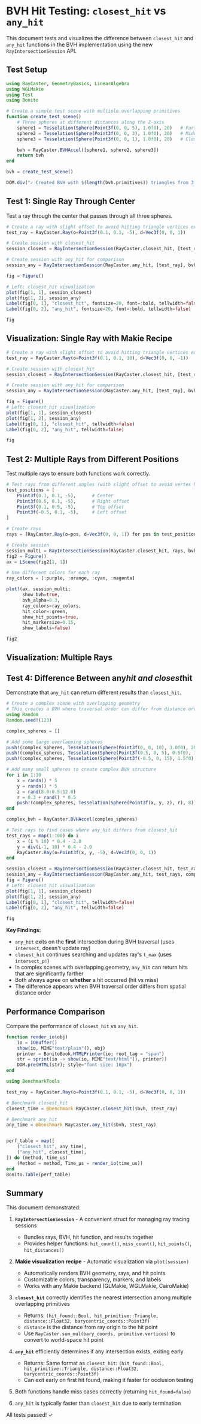 # BVH Hit Testing: `closest_hit` vs `any_hit`

This document tests and visualizes the difference between `closest_hit` and `any_hit` functions in the BVH implementation using the new `RayIntersectionSession` API.

## Test Setup

```julia (editor=true, logging=false, output=true)
using RayCaster, GeometryBasics, LinearAlgebra
using WGLMakie
using Test
using Bonito

# Create a simple test scene with multiple overlapping primitives
function create_test_scene()
    # Three spheres at different distances along the Z-axis
    sphere1 = Tesselation(Sphere(Point3f(0, 0, 5), 1.0f0), 20)   # Furthest
    sphere2 = Tesselation(Sphere(Point3f(0, 0, 3), 1.0f0), 20)   # Middle
    sphere3 = Tesselation(Sphere(Point3f(0, 0, 1), 1.0f0), 20)   # Closest

    bvh = RayCaster.BVHAccel([sphere1, sphere2, sphere3])
    return bvh
end

bvh = create_test_scene()

DOM.div("✓ Created BVH with $(length(bvh.primitives)) triangles from 3 spheres")
```
## Test 1: Single Ray Through Center

Test a ray through the center that passes through all three spheres.

```julia (editor=true, logging=false, output=true)
# Create a ray with slight offset to avoid hitting triangle vertices exactly
test_ray = RayCaster.Ray(o=Point3f(0.1, 0.1, -5), d=Vec3f(0, 0, 1))

# Create session with closest_hit
session_closest = RayIntersectionSession(RayCaster.closest_hit, [test_ray], bvh)

# Create session with any_hit for comparison
session_any = RayIntersectionSession(RayCaster.any_hit, [test_ray], bvh)

fig = Figure()

# Left: closest_hit visualization
plot(fig[1, 1], session_closest)
plot(fig[1, 2], session_any)
Label(fig[0, 1], "closest_hit", fontsize=20, font=:bold, tellwidth=false)
Label(fig[0, 2], "any_hit", fontsize=20, font=:bold, tellwidth=false)

fig
```
## Visualization: Single Ray with Makie Recipe

```julia (editor=true, logging=false, output=true)
# Create a ray with slight offset to avoid hitting triangle vertices exactly
test_ray = RayCaster.Ray(o=Point3f(0.1, 0.1, 10), d=Vec3f(0, 0, -1))

# Create session with closest_hit
session_closest = RayIntersectionSession(RayCaster.closest_hit, [test_ray], bvh)

# Create session with any_hit for comparison
session_any = RayIntersectionSession(RayCaster.any_hit, [test_ray], bvh)

fig = Figure()
# Left: closest_hit visualization
plot(fig[1, 1], session_closest)
plot(fig[1, 2], session_any)
Label(fig[0, 1], "closest_hit", tellwidth=false)
Label(fig[0, 2], "any_hit", tellwidth=false)

fig
```
## Test 2: Multiple Rays from Different Positions

Test multiple rays to ensure both functions work correctly.

```julia (editor=true, logging=false, output=true)
# Test rays from different angles (with slight offset to avoid vertex hits)
test_positions = [
    Point3f(0.1, 0.1, -5),      # Center
    Point3f(0.5, 0.1, -5),      # Right offset
    Point3f(0.1, 0.5, -5),      # Top offset
    Point3f(-0.5, 0.1, -5),     # Left offset
]

# Create rays
rays = [RayCaster.Ray(o=pos, d=Vec3f(0, 0, 1)) for pos in test_positions]

# Create session
session_multi = RayIntersectionSession(RayCaster.closest_hit, rays, bvh)
fig2 = Figure()
ax = LScene(fig2[1, 1])

# Use different colors for each ray
ray_colors = [:purple, :orange, :cyan, :magenta]

plot!(ax, session_multi;
      show_bvh=true,
      bvh_alpha=0.3,
      ray_colors=ray_colors,
      hit_color=:green,
      show_hit_points=true,
      hit_markersize=0.15,
      show_labels=false)

fig2
```
## Visualization: Multiple Rays

## Test 4: Difference Between any*hit and closest*hit

Demonstrate that `any_hit` can return different results than `closest_hit`.

```julia (editor=true, logging=false, output=true)
# Create a complex scene with overlapping geometry
# This creates a BVH where traversal order can differ from distance order
using Random
Random.seed!(123)

complex_spheres = []

# Add some large overlapping spheres
push!(complex_spheres, Tesselation(Sphere(Point3f(0, 0, 10), 3.0f0), 20))
push!(complex_spheres, Tesselation(Sphere(Point3f(0.5, 0, 5), 0.5f0), 15))
push!(complex_spheres, Tesselation(Sphere(Point3f(-0.5, 0, 15), 1.5f0), 18))

# Add many small spheres to create complex BVH structure
for i in 1:30
    x = randn() * 5
    y = randn() * 5
    z = rand(8.0:0.5:12.0)
    r = 0.3 + rand() * 0.5
    push!(complex_spheres, Tesselation(Sphere(Point3f(x, y, z), r), 8))
end

complex_bvh = RayCaster.BVHAccel(complex_spheres)

# Test rays to find cases where any_hit differs from closest_hit
test_rays = map(1:100) do i
    x = (i % 10) * 0.4 - 2.0
    y = div(i-1, 10) * 0.4 - 2.0
    RayCaster.Ray(o=Point3f(x, y, -5), d=Vec3f(0, 0, 1))
end

session_closest = RayIntersectionSession(RayCaster.closest_hit, test_rays, complex_bvh)
session_any = RayIntersectionSession(RayCaster.any_hit, test_rays, complex_bvh)
fig = Figure()
# Left: closest_hit visualization
plot(fig[1, 1], session_closest)
plot(fig[1, 2], session_any)
Label(fig[0, 1], "closest_hit", tellwidth=false)
Label(fig[0, 2], "any_hit", tellwidth=false)

fig

```
**Key Findings:**

  * `any_hit` exits on the **first** intersection during BVH traversal (uses `intersect`, doesn't update ray)
  * `closest_hit` continues searching and updates ray's `t_max` (uses `intersect_p!`)
  * In complex scenes with overlapping geometry, `any_hit` can return hits that are significantly farther
  * Both always agree on **whether** a hit occurred (hit vs miss)
  * The difference appears when BVH traversal order differs from spatial distance order

## Performance Comparison

Compare the performance of `closest_hit` vs `any_hit`.

```julia (editor=true, logging=false, output=true)
function render_io(obj)
    io = IOBuffer()
    show(io, MIME"text/plain"(), obj)
    printer = BonitoBook.HTMLPrinter(io; root_tag = "span")
    str = sprint(io -> show(io, MIME"text/html"(), printer))
    DOM.pre(HTML(str); style="font-size: 10px")
end
```
```julia (editor=true, logging=false, output=true)
using BenchmarkTools

test_ray = RayCaster.Ray(o=Point3f(0.1, 0.1, -5), d=Vec3f(0, 0, 1))

# Benchmark closest_hit
closest_time = @benchmark RayCaster.closest_hit($bvh, $test_ray)

# Benchmark any_hit
any_time = @benchmark RayCaster.any_hit($bvh, $test_ray)


perf_table = map([
    ("closest_hit", any_time),
    ("any_hit", closest_time),
]) do (method, time_us)
    (Method = method, Time_μs = render_io(time_us))
end
Bonito.Table(perf_table)
```
## Summary

This document demonstrated:

1. **`RayIntersectionSession`** - A convenient struct for managing ray tracing sessions

      * Bundles rays, BVH, hit function, and results together
      * Provides helper functions: `hit_count()`, `miss_count()`, `hit_points()`, `hit_distances()`
2. **Makie visualization recipe** - Automatic visualization via `plot(session)`

      * Automatically renders BVH geometry, rays, and hit points
      * Customizable colors, transparency, markers, and labels
      * Works with any Makie backend (GLMakie, WGLMakie, CairoMakie)
3. **`closest_hit`** correctly identifies the nearest intersection among multiple overlapping primitives

      * Returns: `(hit_found::Bool, hit_primitive::Triangle, distance::Float32, barycentric_coords::Point3f)`
      * `distance` is the distance from ray origin to the hit point
      * Use `RayCaster.sum_mul(bary_coords, primitive.vertices)` to convert to world-space hit point
4. **`any_hit`** efficiently determines if any intersection exists, exiting early

      * Returns: Same format as `closest_hit`: `(hit_found::Bool, hit_primitive::Triangle, distance::Float32, barycentric_coords::Point3f)`
      * Can exit early on first hit found, making it faster for occlusion testing
5. Both functions handle miss cases correctly (returning `hit_found=false`)
6. `any_hit` is typically faster than `closest_hit` due to early termination

All tests passed! ✓

